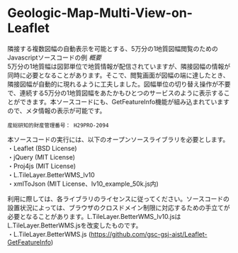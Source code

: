 # Geologic-Map-Multi-View-on-Leaflet
隣接する複数図幅の自動表示を可能とする、5万分の1地質図幅閲覧のためのJavascriptソースコードの例
*概要*  
5万分の1地質幅は図郭単位で地質情報が配信されていますが、隣接図幅の情報が同時に必要となることがあります。そこで、閲覧画面が図幅の端に達したとき、隣接図幅が自動的に現れるように工夫しました。図幅単位の切り替え操作が不要で、連続する5万分の1地質図幅をあたかもひとつのサービスのように表示することができます。本ソースコードにも、GetFeatureInfo機能が組み込まれていますので、メタ情報の表示が可能です。

	産総研知的財産管理番号： H29PRO-2094

本ソースコードの実行には、以下のオープンソースライブラリを必要とします。  
・Leaflet (BSD License)  
・jQuery (MIT License)  
・Proj4js (MIT License)  
・L.TileLayer.BetterWMS_lv10  
・xmlToJson (MIT License、lv10_example_50k.js内) 

利用に際しては、各ライブラリのライセンスに従ってください。ソースコードの設置状況によっては、ブラウザのクロスドメイン制限に対応するための手立てが必要となることがあります。L.TileLayer.BetterWMS_lv10.jsはL.TileLayer.BetterWMS.jsを改変したものです。  
・L.TileLayer.BetterWMS.js (https://github.com/gsc-gsj-aist/Leaflet-GetFeatureInfo) 
